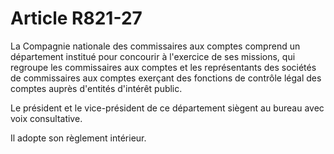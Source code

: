 # Article R821-27

<p>La Compagnie nationale des commissaires aux comptes comprend un département institué pour concourir à l'exercice de ses missions, qui regroupe les commissaires aux comptes et les représentants des sociétés de commissaires aux comptes exerçant des fonctions de contrôle légal des comptes                              auprès d'entités d'intérêt public. </p><p>Le président et le vice-président de ce département siègent au bureau avec voix consultative. </p><p>Il adopte son règlement intérieur.</p>
